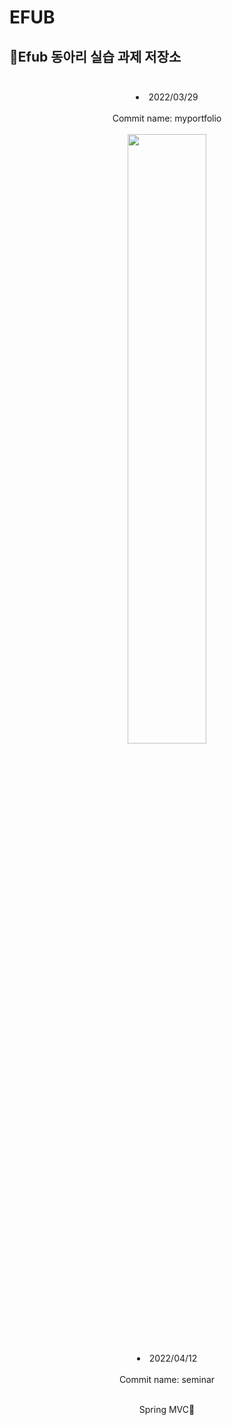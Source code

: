 # EFUB
## 👦Efub 동아리 실습 과제 저장소<br><br>
<div align="center">
<li>2022/03/29<br><br>Commit name: myportfolio</li><br>
  <img src="https://user-images.githubusercontent.com/80975932/160634792-b2bcfa2a-ec97-431d-9f96-1859604cdf91.PNG" width=50% height= 50%>
<li>2022/04/12<br><br>Commit name: seminar</li><br>
  <p>Spring MVC🎇</p>
</div>
